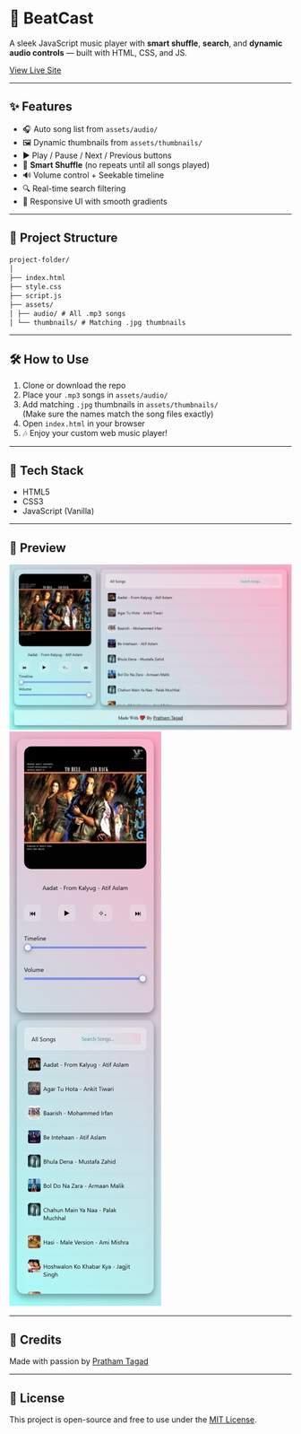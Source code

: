 # 🎵 BeatCast

A sleek JavaScript music player with **smart shuffle**, **search**, and **dynamic audio controls** — built with HTML, CSS, and JS.

<a href="https://beatcast.netlify.app/" target="_blank">View Live Site</a>

---

## ✨ Features

- 🎧 Auto song list from `assets/audio/`
- 🖼️ Dynamic thumbnails from `assets/thumbnails/`
- ▶️ Play / Pause / Next / Previous buttons
- 🔀 **Smart Shuffle** (no repeats until all songs played)
- 🔊 Volume control + Seekable timeline
- 🔍 Real-time search filtering
- 🎨 Responsive UI with smooth gradients

---

## 📂 Project Structure
```
project-folder/
│
├── index.html
├── style.css
├── script.js
├── assets/
│ ├── audio/ # All .mp3 songs
│ └── thumbnails/ # Matching .jpg thumbnails
```

---

## 🛠️ How to Use

1. Clone or download the repo  
2. Place your `.mp3` songs in `assets/audio/`  
3. Add matching `.jpg` thumbnails in `assets/thumbnails/`  
   (Make sure the names match the song files exactly)  
4. Open `index.html` in your browser  
5. 🎶 Enjoy your custom web music player!

---

## 🧠 Tech Stack

- HTML5  
- CSS3  
- JavaScript (Vanilla)

---

## 📸 Preview

![Music Player Desktop Screenshot](assets/preview1.jpeg)  
![Music Player Phone Screenshot](assets/preview2.jpeg)  

---

## 💖 Credits

Made with passion by [Pratham Tagad](https://github.com/prathamtagad)

---

## 📄 License

This project is open-source and free to use under the [MIT License](LICENSE).
